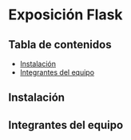 # Exposición Flask

## **Tabla de contenidos**

- [Instalación](#instalacion)
- [Integrantes del equipo](#integrantes-del-equipo)

## **Instalación**

## **Integrantes del equipo**
